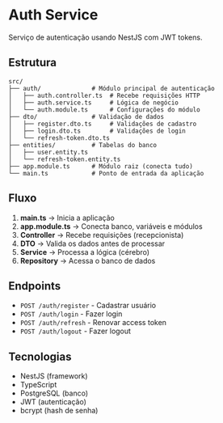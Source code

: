 # Auth Service 

Serviço de autenticação usando NestJS com JWT tokens.

## Estrutura

```
src/
├── auth/              # Módulo principal de autenticação
│   ├── auth.controller.ts  # Recebe requisições HTTP
│   ├── auth.service.ts     # Lógica de negócio
│   └── auth.module.ts      # Configurações do módulo
├── dto/               # Validação de dados
│   ├── register.dto.ts     # Validações de cadastro
│   ├── login.dto.ts        # Validações de login
│   └── refresh-token.dto.ts
├── entities/          # Tabelas do banco
│   ├── user.entity.ts
│   └── refresh-token.entity.ts
├── app.module.ts      # Módulo raiz (conecta tudo)
└── main.ts            # Ponto de entrada da aplicação
```

## Fluxo 

1. **main.ts** → Inicia a aplicação
2. **app.module.ts** → Conecta banco, variáveis e módulos
3. **Controller** → Recebe requisições (recepcionista)
4. **DTO** → Valida os dados antes de processar
5. **Service** → Processa a lógica (cérebro)
6. **Repository** → Acessa o banco de dados

## Endpoints

- `POST /auth/register` - Cadastrar usuário
- `POST /auth/login` - Fazer login
- `POST /auth/refresh` - Renovar access token
- `POST /auth/logout` - Fazer logout

## Tecnologias

- NestJS (framework)
- TypeScript
- PostgreSQL (banco)
- JWT (autenticação)
- bcrypt (hash de senha)